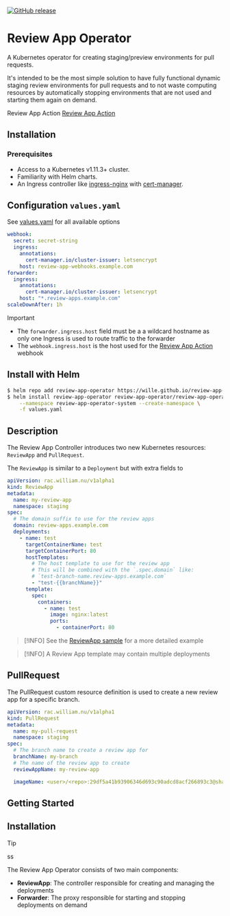 [![GitHub release](https://img.shields.io/github/release/wille/review-app-operator.svg?style=flat-square)](https://github.com/wille/review-app-operator/releases/latest)

# Review App Operator

A Kubernetes operator for creating staging/preview environments for pull requests.

It's intended to be the most simple solution to have fully functional dynamic staging review environments for pull requests and to not waste computing resources by automatically stopping environments that are not used and starting them again on demand.

Review App Action [Review App Action](https://github.com/wille/review-app-action)

## Installation

### Prerequisites

- Access to a Kubernetes v1.11.3+ cluster.
- Familiarity with Helm charts.
- An Ingress controller like [ingress-nginx](https://github.com/kubernetes/ingress-nginx) with [cert-manager](https://cert-manager.io).

## Configuration `values.yaml`

See [values.yaml](/chart/values.yaml) for all available options

```yaml
webhook:
  secret: secret-string
  ingress:
    annotations:
      cert-manager.io/cluster-issuer: letsencrypt
    host: review-app-webhooks.example.com
forwarder:
  ingress:
    annotations:
      cert-manager.io/cluster-issuer: letsencrypt
    host: "*.review-apps.example.com"
scaleDownAfter: 1h
```

> [!IMPORTANT]
>
> - The `forwarder.ingress.host` field must be a a wildcard hostname as only one Ingress is used to route traffic to the forwarder
> - The `webhook.ingress.host` is the host used for the [Review App Action](https://github.com/wille/review-app-action) webhook

## Install with Helm

```bash
$ helm repo add review-app-operator https://wille.github.io/review-app-operator
$ helm install review-app-operator review-app-operator/review-app-operator \
    --namespace review-app-operator-system --create-namespace \
    -f values.yaml
```

## Description

The Review App Controller introduces two new Kubernetes resources: `ReviewApp` and `PullRequest`.

The `ReviewApp` is similar to a `Deployment` but with extra fields to

```yaml
apiVersion: rac.william.nu/v1alpha1
kind: ReviewApp
metadata:
  name: my-review-app
  namespace: staging
spec:
  # The domain suffix to use for the review apps
  domain: review-apps.example.com
  deployments:
    - name: test
      targetContainerName: test
      targetContainerPort: 80
      hostTemplates:
        # The host template to use for the review app
        # This will be combined with the `.spec.domain` like:
        # `test-branch-name.review-apps.example.com`
        - "test-{{branchName}}"
      template:
        spec:
          containers:
            - name: test
              image: nginx:latest
              ports:
                - containerPort: 80
```

> [!INFO]
> See the [ReviewApp sample](/config/samples/rac.william.nu_v1alpha1_reviewapp.yaml) for a more detailed example

> [!INFO]
> A Review App template may contain multiple deployments

## PullRequest

The PullRequest custom resource definition is used to create a new review app for a specific branch.

```yaml
apiVersion: rac.william.nu/v1alpha1
kind: PullRequest
metadata:
  name: my-pull-request
  namespace: staging
spec:
  # The branch name to create a review app for
  branchName: my-branch
  # The name of the review app to create
  reviewAppName: my-review-app

  imageName: <user>/<repo>:29df5a41b93906346d693c90adcd8acf266893c3@sha256:...
```

## Getting Started

## Installation

> [!TIP]
> ss

The Review App Operator consists of two main components:

- **ReviewApp**: The controller responsible for creating and managing the deployments
- **Forwarder**: The proxy responsible for starting and stopping deployments on demand
